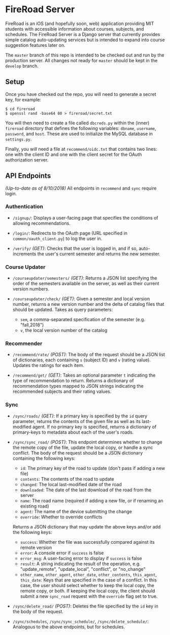 # FireRoad Server

FireRoad is an iOS (and hopefully soon, web) application providing MIT students with accessible information about courses, subjects, and schedules. The FireRoad Server is a Django server that currently provides simple catalog auto-updating services but is intended to expand into course suggestion features later on.

The `master` branch of this repo is intended to be checked out and run by the production server. All changes not ready for `master` should be kept in the `develop` branch.

## Setup

Once you have checked out the repo, you will need to generate a secret key, for example:

```
$ cd fireroad
$ openssl rand -base64 80 > fireroad/secret.txt
```

You will then need to create a file called `dbcreds.py` within the (inner) `fireroad` directory that defines the following variables: `dbname`, `username`, `password`, and `host`. These are used to initialize the MySQL database in `settings.py`.

Finally, you will need a file at `recommend/oidc.txt` that contains two lines: one with the client ID and one with the client secret for the OAuth authorization server.

## API Endpoints

*(Up-to-date as of 8/10/2018)* All endpoints in `recommend` and `sync` require login.

### Authentication

* `/signup/`: Displays a user-facing page that specifies the conditions of allowing recommendations.

* `/login/`: Redirects to the OAuth page (URL specified in `common/oauth_client.py`) to log the user in.

* `/verify/` *(GET)*: Checks that the user is logged in, and if so, auto-increments the user's current semester and returns the new semester.

### Course Updater

* `/courseupdater/semesters/` *(GET)*: Returns a JSON list specifying the order of the semesters available on the server, as well as their current version numbers.

* `/courseupdater/check/` *(GET)*: Given a semester and local version number, returns a new version number and the delta of catalog files that should be updated. Takes as query parameters:

  * `sem`, a comma-separated specification of the semester (e.g. "fall,2018")
  * `v`, the local version number of the catalog

### Recommender

* `/recommend/rate/` *(POST)*: The body of the request should be a JSON list of dictionaries, each containing `s` (subject ID) and `v` (rating value). Updates the ratings for each item.

* `/recommend/get/` *(GET)*: Takes an optional parameter `t` indicating the type of recommendation to return. Returns a dictionary of recommendation types mapped to JSON strings indicating the recommended subjects and their rating values.

### Sync

* `/sync/roads/` *(GET)*: If a primary key is specified by the `id` query parameter, returns the contents of the given file as well as its last-modified agent. If no primary key is specified, returns a dictionary of primary-keys to metadata about each of the user's roads.

* `/sync/sync_road/` *(POST)*: This endpoint determines whether to change the remote copy of the file, update the local copy, or handle a sync conflict. The body of the request should be a JSON dictionary containing the following keys:

  * `id`: The primary key of the road to update (don't pass if adding a new file)
  * `contents`: The contents of the road to update
  * `changed`: The local last-modified date of the road
  * `downloaded`: The date of the last download of the road from the server
  * `name`: The road name (required if adding a new file, or if renaming an existing road)
  * `agent`: The name of the device submitting the change
  * `override`: Whether to override conflicts

  Returns a JSON dictionary that may update the above keys and/or add the following keys:

  * `success`: Whether the file was successfully compared against its remote version
  * `error`: A console error if `success` is false
  * `error_msg`: A user-facing error to display if `success` is false
  * `result`: A string indicating the result of the operation, e.g. "update_remote", "update_local", "conflict", or "no_change"
  * `other_name`, `other_agent`, `other_date`, `other_contents`, `this_agent`, `this_date`: Keys that are specified in the case of a conflict. In this case, the user should select whether to keep the local copy, the remote copy, or both. If keeping the local copy, the client should submit a new `sync_road` request with the `override` flag set to true.

* `/sync/delete_road/` *(POST)*: Deletes the file specified by the `id` key in the body of the request.

* `/sync/schedules`, `/sync/sync_schedule/`, `/sync/delete_schedule/`: Analogous to the above endpoints, but for schedules.
